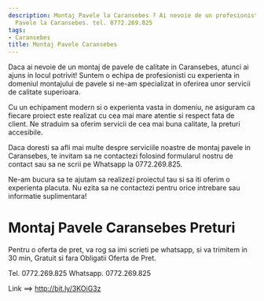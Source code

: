 ```yaml
---
description: Montaj Pavele la Caransebes ? Ai nevoie de un profesionist in Montaj
  Pavele la Caransebes. tel. 0772.269.825
tags:
- Caransebes
title: Montaj Pavele Caransebes
---
```




Daca ai nevoie de un montaj de pavele de calitate in Caransebes, atunci ai ajuns in locul potrivit! Suntem o echipa de profesionisti cu experienta in domeniul montajului de pavele si ne-am specializat in oferirea unor servicii de calitate superioara. 

Cu un echipament modern si o experienta vasta in domeniu, ne asiguram ca fiecare proiect este realizat cu cea mai mare atentie si respect fata de client. Ne straduim sa oferim servicii de cea mai buna calitate, la preturi accesibile. 

Daca doresti sa afli mai multe despre serviciile noastre de montaj pavele in Caransebes, te invitam sa ne contactezi folosind formularul nostru de contact sau sa ne scrii pe Whatsapp la 0772.269.825. 

Ne-am bucura sa te ajutam sa realizezi proiectul tau si sa iti oferim o experienta placuta. Nu ezita sa ne contactezi pentru orice intrebare sau informatie suplimentara!

# Montaj Pavele Caransebes Preturi
Pentru o oferta de pret, va rog sa imi scrieti pe whatsapp, si va trimitem in 30 min, Gratuit si fara Obligatii Oferta de Pret.

Tel. 0772.269.825
Whatsapp. 0772.269.825

Link ==> http://bit.ly/3KOiG3z